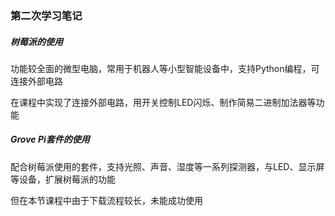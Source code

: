 ### 第二次学习笔记

##### 树莓派的使用

功能较全面的微型电脑，常用于机器人等小型智能设备中，支持Python编程，可连接外部电路

在课程中实现了连接外部电路，用开关控制LED闪烁、制作简易二进制加法器等功能

##### Grove Pi套件的使用

配合树莓派使用的套件，支持光照、声音、湿度等一系列探测器，与LED、显示屏等设备，扩展树莓派的功能

但在本节课程中由于下载流程较长，未能成功使用